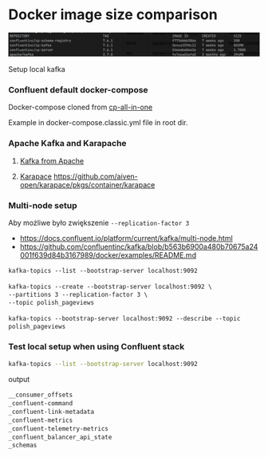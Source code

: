 # Docker image size comparison 
![image](docker_image_size.png)

 Setup local kafka
### Confluent default docker-compose

Docker-compose cloned from [cp-all-in-one](https://github.com/confluentinc/cp-all-in-one/tree/7.5.0-post/cp-all-in-one-kraft)

Example in docker-compose.classic.yml file in root dir.

### Apache Kafka and Karapache
1. [Kafka from Apache](https://github.com/apache/kafka/blob/trunk/docker/examples/README.md)

2. [Karapace](https://github.com/Aiven-Open/karapace/blob/main/container/compose.yml)
https://github.com/aiven-open/karapace/pkgs/container/karapace

### Multi-node setup
Aby możliwe było zwiększenie `--replication-factor 3`
- https://docs.confluent.io/platform/current/kafka/multi-node.html
- https://github.com/confluentinc/kafka/blob/b563b6900a480b70675a24001f639d84b3167989/docker/examples/README.md

```shell
kafka-topics --list --bootstrap-server localhost:9092

kafka-topics --create --bootstrap-server localhost:9092 \
--partitions 3 --replication-factor 3 \
--topic polish_pageviews

kafka-topics --bootstrap-server localhost:9092 --describe --topic polish_pageviews
```
### Test local setup when using Confluent stack
```sh
kafka-topics --list --bootstrap-server localhost:9092
```
output
```sh
__consumer_offsets
_confluent-command
_confluent-link-metadata
_confluent-metrics
_confluent-telemetry-metrics
_confluent_balancer_api_state
_schemas
```
